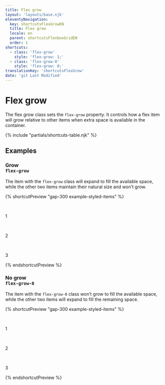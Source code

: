 ```yaml
---
title: Flex grow
layout: 'layouts/base.njk'
eleventyNavigation:
  key: shortcutsFlexGrowEN
  title: Flex grow
  locale: en
  parent: shortcutsFlexboxGridEN
  order: 1
shortcuts:
  - class: 'flex-grow'
    style: 'flex-grow: 1;'
  - class: 'flex-grow-0'
    style: 'flex-grow: 0;'
translationKey: 'shortcutsFlexGrow'
date: 'git Last Modified'
---
```


# Flex grow

The flex grow class sets the `flex-grow` property. It controls how a flex item will grow relative to other items when extra space is available in the container.

{% include "partials/shortcuts-table.njk" %}

## Examples

### Grow<br/>`flex-grow`

The item with the `flex-grow` class will expand to fill the available space, while the other two items maintain their natural size and won’t grow.

{% shortcutPreview "gap-300 example-styled-items" %}

<div class="d-flex">
  <p class="flex-none">1</p>
  <p class="flex-grow">2</p>
  <p class="flex-none">3</p>
</div>
{% endshortcutPreview %}

### No grow<br/>`flex-grow-0`

The item with the `flex-grow-0` class won’t grow to fill the available space, while the other two items will expand to fill the remaining space.

{% shortcutPreview "gap-300 example-styled-items" %}

<div class="d-flex">
  <p class="flex-grow">1</p>
  <p class="flex-grow-0">2</p>
  <p class="flex-grow">3</p>
</div>
{% endshortcutPreview %}

